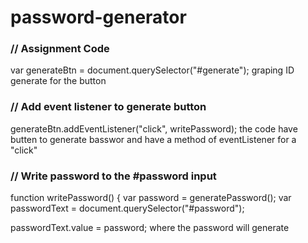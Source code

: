 # password-generator

### // Assignment Code
var generateBtn = document.querySelector("#generate");
graping ID generate for the button 

### // Add event listener to generate button
generateBtn.addEventListener("click", writePassword);
the code have butten to generate basswor and have a method of eventListener for a "click"


### // Write password to the #password input
function writePassword() {
  var password = generatePassword();
  var passwordText = document.querySelector("#password");

  passwordText.value = password;
  where the password will generate
